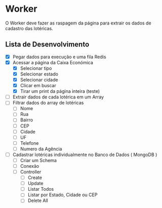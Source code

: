 # Worker

O Worker deve fazer as raspagem da página para extrair os dados de cadastro das lotéricas.

## Lista de Desenvolvimento

- [x] Pegar dados para execução e uma fila Redis
- [x] Acessar a página da Caixa Económica
    - [x] Selecionar tipo
    - [x] Selecionar estado
    - [x] Selecionar cidade
    - [x] Clicar em buscar
    - [x] Tirar um print da página inteira (teste)
- [ ] Extrair dados de cada lotérica em um Array
- [ ] Filtrar dados do array de lotéricas
    - [ ] Nome
    - [ ] Rua
    - [ ] Bairro
    - [ ] CEP
    - [ ] Cidade
    - [ ] UF
    - [ ] Telefone
    - [ ] Numero da Agência
- [ ] Cadastrar lotéricas individualmente no Banco de Dados ( MongoDB )
    - [ ] Criar um Schema
    - [ ] Conexão
    - [ ] Controller
        - [ ] Create
        - [ ] Update
        - [ ] Listar Todos
        - [ ] Listar por Estado, Cidade ou CEP
        - [ ] Delete All